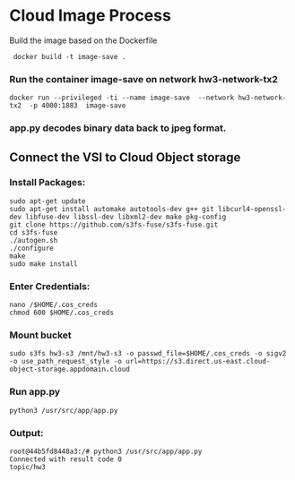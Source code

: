 # Cloud Image Process

Build the image based on the Dockerfile
```
 docker build -t image-save .
```
### Run the container image-save on network hw3-network-tx2
```
docker run --privileged -ti --name image-save  --network hw3-network-tx2  -p 4000:1883  image-save
```

### app.py decodes binary data back to jpeg format.

## Connect the VSI to Cloud Object storage

### Install Packages:
```
sudo apt-get update
sudo apt-get install automake autotools-dev g++ git libcurl4-openssl-dev libfuse-dev libssl-dev libxml2-dev make pkg-config
git clone https://github.com/s3fs-fuse/s3fs-fuse.git
cd s3fs-fuse
./autogen.sh
./configure
make
sudo make install
```

### Enter Credentials:
```
nano /$HOME/.cos_creds
chmod 600 $HOME/.cos_creds
```

### Mount bucket
```
sudo s3fs hw3-s3 /mnt/hw3-s3 -o passwd_file=$HOME/.cos_creds -o sigv2 -o use_path_request_style -o url=https://s3.direct.us-east.cloud-object-storage.appdomain.cloud
```

### Run app.py
```
python3 /usr/src/app/app.py
```

### Output:
```
root@44b5fd8448a3:/# python3 /usr/src/app/app.py
Connected with result code 0
topic/hw3
```
